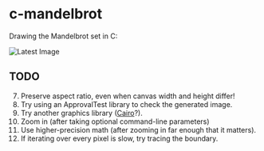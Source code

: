 # c-mandelbrot

Drawing the Mandelbrot set in C:

![Latest Image](https://github.com/schmonz/c-mandelbrot/raw/master/pngelbrot.png)

## TODO

7. Preserve aspect ratio, even when canvas width and height differ!
7. Try using an ApprovalTest library to check the generated image.
7. Try another graphics library
   ([Cairo](https://www.cairographics.org/FAQ/#minimal_C_program)?).
7. Zoom in (after taking optional command-line parameters)
7. Use higher-precision math (after zooming in far enough that it matters).
7. If iterating over every pixel is slow, try tracing the boundary.
